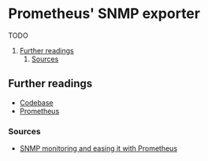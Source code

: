# Prometheus' SNMP exporter

TODO

1. [Further readings](#further-readings)
   1. [Sources](#sources)

## Further readings

- [Codebase]
- [Prometheus]

### Sources

- [SNMP monitoring and easing it with Prometheus]

<!--
  Reference
  ═╬═Time══
  -->

<!-- Knowledge base -->
[prometheus]: README.md

<!-- Upstream -->
[codebase]: https://github.com/prometheus/snmp_exporter

<!-- Others -->
[snmp monitoring and easing it with prometheus]: https://medium.com/@openmohan/snmp-monitoring-and-easing-it-with-prometheus-b157c0a42c0c
